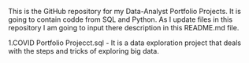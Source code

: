 This is the GitHub repository for my Data-Analyst Portfolio Projects. It is going to contain codde from SQL and Python.
As I update files in this repository I am going to input there description in this README.md file.

1.COVID Portfolio Projecct.sql - It is a data exploration project that deals with the steps and tricks of exploring big data. 
